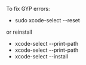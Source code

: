 To fix GYP errors:
* sudo xcode-select --reset

or reinstall
* xcode-select --print-path
* xcode-select --print-path
* xcode-select --install
